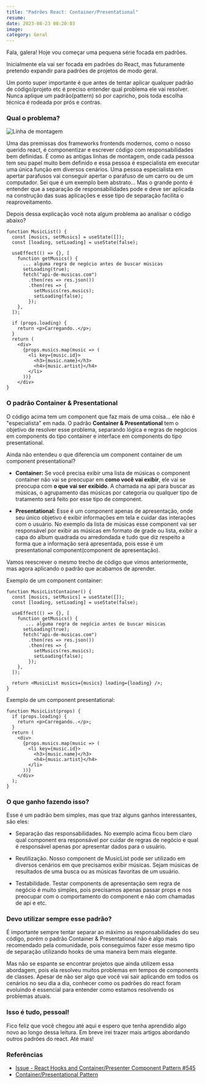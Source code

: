 ```yaml
---
title: "Padrões React: Container/Presentational"
resume:
date: 2023-08-23 08:20:03
image:
category: Geral
---
```


Fala, galera! Hoje vou começar uma pequena série focada em padrões.

Inicialmente ela vai ser focada em padrões do React, mas futuramente pretendo expandir para padrões de projetos de modo geral.

Um ponto super importante é que antes de tentar aplicar qualquer padrão de código/projeto etc é preciso entender qual problema ele vai resolver. Nunca aplique um padrão(pattern) só por capricho, pois toda escolha técnica é rodeada por prós e contras.

### Qual o problema?

![Linha de montagem](/assets/img/linha-de-montagem.jpg)

Uma das premissas dos frameworks frontends modernos, como o nosso querido react, é componentizar e escrever código com responsabilidades bem definidas. É como as antigas linhas de montagem, onde cada pessoa tem seu papel muito bem definido e essa pessoa é especialista em executar uma única função em diversos cenários. Uma pessoa especialista em apertar parafusos vai conseguir apertar o parafuso de um carro ou de um computador.
Sei que é um exemplo bem abstrato... Mas o grande ponto é entender que a separação de responsabilidades pode e deve ser aplicada na construção das suas aplicações e esse tipo de separação facilita o reaproveitamento.

Depois dessa explicação você nota algum problema ao analisar o código abaixo?

```tsx
function MusicList() {
  const [musics, setMusics] = useState([]);
  const [loading, setLoading] = useState(false);

  useEffect(() => {}, [
    function getMusics() {
      ... alguma regra de negócio antes de buscar músicas
      setLoading(true);
      fetch("api-de-musicas.com")
        .then(res => res.json())
        .then(res => {
          setMusics(res.musics);
          setLoading(false);
        });
    },
  ]);

  if (props.loading) {
    return <p>Carregando..</p>;
  }
  return (
    <div>
      {props.musics.map(music => (
        <li key={music.id}>
          <h3>{music.name}</h3>
          <h4>{music.artist}</h4>
        </li>
      ))}
    </div>
}
```

### O padrão Container & Presentational

O código acima tem um component que faz mais de uma coisa... ele não é "especialista" em nada. O padrão **Container & Presentational** tem o objetivo de resolver esse problema, separando lógica e regras de negócios em components do tipo container e interface em components do tipo presentational.

Ainda não entendeu o que diferencia um component container de um component presentational?

- **Container:** Se você precisa exibir uma lista de músicas o component container não vai se preocupar em **como você vai exibir**, ele vai se preocupa com **o que vai ser exibido**. A chamada na api para buscar as músicas, o agrupamento das músicas por categoria ou qualquer tipo de tratamento será feito por esse tipo de component.

- **Presentational:** Esse é um component apenas de apresentação, onde seu único objetivo é exibir informações em tela e cuidar das interações com o usuário. No exemplo da lista de músicas esse component vai ser responsável por exibir as músicas em formato de grade ou lista, exibir a capa do album quadrada ou arredondada e tudo que diz respeito a forma que a informação será apresentada, pois esse é um presentational component(component de apresentação).

Vamos reescrever o mesmo trecho de código que vimos anteriormente, mas agora aplicando o padrão que acabamos de aprender.

Exemplo de um component container:

```tsx
function MusicListContainer() {
  const [musics, setMusics] = useState([]);
  const [loading, setLoading] = useState(false);

  useEffect(() => {}, [
    function getMusics() {
       ... alguma regra de negócio antes de buscar músicas
      setLoading(true);
      fetch("api-de-musicas.com")
        .then(res => res.json())
        .then(res => {
          setMusics(res.musics);
          setLoading(false);
        });
    },
  ]);

  return <MusicList musics={musics} loading={loading} />;
}
```

Exemplo de um component presentational:

```tsx
function MusicList(props) {
  if (props.loading) {
    return <p>Carregando..</p>;
  }
  return (
    <div>
      {props.musics.map(music => (
        <li key={music.id}>
          <h3>{music.name}</h3>
          <h4>{music.artist}</h4>
        </li>
      ))}
    </div>
  );
}
```

### O que ganho fazendo isso?

Esse é um padrão bem simples, mas que traz alguns ganhos interessantes, são eles:

- Separação das responsabilidades. No exemplo acima ficou bem claro qual component era responsável por cuidar de regras de negócio e qual é responsável apenas por apresentar dados para o usuário.

- Reutilização. Nosso component de MusicList pode ser utilizado em diversos cenários em que precisamos exibir músicas. Sejam músicas de resultados de uma busca ou as músicas favoritas de um usuário.

- Testabilidade. Testar components de apresentação sem regra de negócio é muito simples, pois precisamos apenas passar props e nos preocupar com o comportamento do component e não com chamadas de api e etc.

### Devo utilizar sempre esse padrão?

É importante sempre tentar separar ao máximo as responsabilidades do seu código, porém o padrão Container & Presentational não é algo mais recomendado pela comunidade, pois conseguimos fazer esse mesmo tipo de separação utilizando hooks de uma maneira bem mais elegante.

Mas não se espante se encontrar projetos que ainda utilizem essa abordagem, pois ela resolveu muitos problemas em tempos de components de classes. Apesar de não ser algo que você vai sair aplicando em todos os cenários no seu dia a dia, conhecer como os padrões do react foram evoluindo é essencial para entender como estamos resolvendo os problemas atuais.

### Isso é tudo, pessoal!

Fico feliz que você chegou até aqui e espero que tenha aprendido algo novo ao longo dessa leitura. Em breve irei trazer mais artigos abordando outros padrões do react. Até mais!

### Referências

- [Issue - React Hooks and Container/Presenter Component Pattern #545](https://github.com/kentcdodds/ama/issues/545)
- [Container/Presentational Pattern](https://javascriptpatterns.vercel.app/patterns/react-patterns/conpres)
